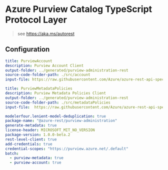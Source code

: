 # Azure Purview Catalog TypeScript Protocol Layer

> see https://aka.ms/autorest

## Configuration

```yaml $(purview-account) == true
title: PurviewAccount
description: Purview Account Client
output-folder: ../generated/purview-administration-rest
source-code-folder-path: ./src/account
input-file: https://raw.githubusercontent.com/Azure/azure-rest-api-specs/main/specification/purview/data-plane/Azure.Analytics.Purview.Account/preview/2019-11-01-preview/account.json
```

```yaml $(purview-metadata) == true
title: PurviewMetadataPolicies
description: Purview Metadata Policies Client
output-folder: ../generated/purview-administration-rest
source-code-folder-path: ./src/metadataPolicies
input-file:  https://raw.githubusercontent.com/Azure/azure-rest-api-specs/main/specification/purview/data-plane/Azure.Analytics.Purview.MetadataPolicies/preview/2021-07-01-preview/purviewMetadataPolicy.json
```


```yaml $(multi-client)
modelerfour.lenient-model-deduplication: true
package-name: "@azure-rest/purview-administration"
generate-metadata: true
license-header: MICROSOFT_MIT_NO_VERSION
package-version: 1.0.0-beta.2
rest-level-client: true
add-credentials: true
credential-scopes: "https://purview.azure.net/.default"
batch:
  - purview-metadata: true
  - purview-account: true
```
